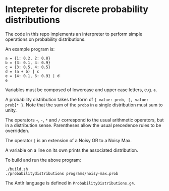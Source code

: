 # Intepreter for discrete probability distributions

The code in this repo implements an interpreter to perform simple operations
on probability distributions.

An example program is:

```
a = {1: 0.2, 2: 0.8}
b = {3: 0.1, 4: 0.9}
c = {3: 0.5, 4: 0.5}
d = (a + b) | c
e = {4: 0.1, 6: 0.9} | d
e
```

Variables must be composed of lowercase and upper case letters, e.g. `a`.

A probability distribution takes the form of `{ value: prob, [, value: prob]* }`.
Note that the sum of the `prob`s in a single distribution must sum to unity.

The operators `+`, `-`, `*` and `/` correspond to the usual arithmetic
operators, but in a distribution sense. Parentheses allow the usual precedence
rules to be overridden.

The operator `|` is an extension of a Noisy OR to a Noisy Max.

A variable on a line on its own prints the associated distribution.

To build and run the above program:

```
./build.sh
./probabilitydistributions programs/noisy-max.prob
```

The Antlr language is defined in `ProbabilityDistributions.g4`.